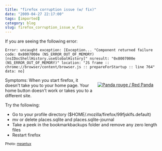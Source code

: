 ```yaml
---
title: "firefox corruption issue (w/ fix)"
date: "2009-04-27 22:17:00"
tags: [imported]
category: blog
slug: firefox_corruption_issue_w_fix
---
```


If you are seeing the following error:

`Error: uncaught exception: [Exception... "Component returned failure code: 0x8007000e (NS_ERROR_OUT_OF_MEMORY) [nsIDocShellHistory.useGlobalHistory]" nsresult: "0x8007000e (NS_ERROR_OUT_OF_MEMORY)" location: "JS frame :: chrome://browser/content/browser.js :: prepareForStartup :: line 764" data: no]`

<div style="margin: 15px; float: right"><a href="https://www.flickr.com/photos/59468914@N00/1025248778/" title="Panda rouge / Red Panda" target="_blank"><img src="https://farm2.static.flickr.com/1288/1025248778_b19c611d8c_m.jpg" alt="Panda rouge / Red Panda" border="0" /></a></div>

Symptoms: When you start firefox, it doesn't take you to your home page. Your home button doesn't work or takes you to a different site.

Try the following:

<ul>
	<li>Go to your profile directory ($HOME/.mozilla/firefox/99fjsklfs.default)</li>
	<li>mv or delete places.sqlite and places.sqlite-journal</li>
	<li>Take a peek in the bookmarkbackups folder and remove any zero length files</li>
	<li>Restart firefox</li>
</ul>

<small>Photo: <a href="https://www.flickr.com/photos/59468914@N00/1025248778/" title="meantux" target="_blank">meantux</a></small>
